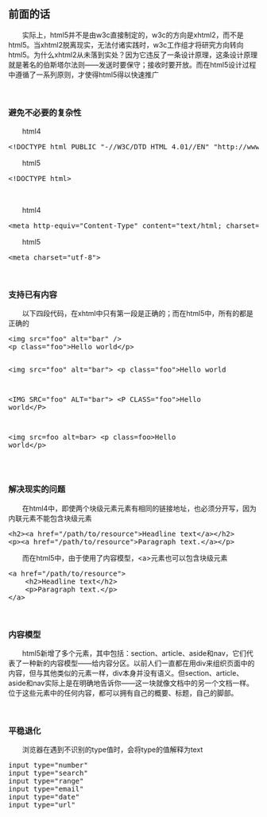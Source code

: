 ## 前面的话

 　　实际上，html5并不是由w3c直接制定的，w3c的方向是xhtml2，而不是html5。当xhtml2脱离现实，无法付诸实践时，w3c工作组才将研究方向转向html5。为什么xhtml2从未落到实处？因为它违反了一条设计原理，这条设计原理就是著名的伯斯塔尔法则&mdash;&mdash;发送时要保守；接收时要开放。而在html5设计过程中遵循了一系列原则，才使得html5得以快速推广

&nbsp;

### 避免不必要的复杂性

　　html4

<div class="cnblogs_code">
<pre>&lt;!DOCTYPE html PUBLIC "-//W3C/DTD HTML 4.01//EN" "http://www.w3.org/TR/html4/strict.dtd"&gt;</pre>
</div>

　　html5

<div class="cnblogs_code">
<pre>&lt;!DOCTYPE html&gt;</pre>
</div>

&nbsp;

　　html4

<div class="cnblogs_code">
<pre>&lt;meta http-equiv="Content-Type" content="text/html; charset=utf-8"&gt;</pre>
</div>

　　html5

<div class="cnblogs_code">
<pre>&lt;meta charset="utf-8"&gt;</pre>
</div>

&nbsp;

### 支持已有内容

　　以下四段代码，在xhtml中只有第一段是正确的；而在html5中，所有的都是正确的

<div class="cnblogs_code">
<pre>&lt;img src="foo" alt="bar" /&gt;
&lt;p class="foo"&gt;Hello world&lt;/p&gt;

&lt;img src="foo" alt="bar"&gt;
&lt;p class="foo"&gt;Hello world

&lt;IMG SRC="foo" ALT="bar"&gt;
&lt;P CLASS="foo"&gt;Hello world&lt;/P&gt;

&lt;img src=foo alt=bar&gt;
&lt;p class=foo&gt;Hello world&lt;/p&gt;</pre>
</div>

&nbsp;

### 解决现实的问题

 　　在html4中，即使两个块级元素元素有相同的链接地址，也必须分开写，因为内联元素不能包含块级元素

<div class="cnblogs_code">
<pre>&lt;h2&gt;&lt;a href="/path/to/resource"&gt;Headline text&lt;/a&gt;&lt;/h2&gt;
&lt;p&gt;&lt;a href="/path/to/resource"&gt;Paragraph text.&lt;/a&gt;&lt;/p&gt;</pre>
</div>

 　　而在html5中，由于使用了内容模型，&lt;a&gt;元素也可以包含块级元素

<div class="cnblogs_code">
<pre>&lt;a href="/path/to/resource"&gt;
    &lt;h2&gt;Headline text&lt;/h2&gt;
    &lt;p&gt;Paragraph text.&lt;/p&gt;
&lt;/a&gt;</pre>
</div>

&nbsp;

### 内容模型

　　html5新增了多个元素，其中包括：section、article、aside和nav，它们代表了一种新的内容模型&mdash;&mdash;给内容分区。以前人们一直都在用div来组织页面中的内容，但与其他类似的元素一样，div本身并没有语义。但section、article、aside和nav实际上是在明确地告诉你&mdash;&mdash;这一块就像文档中的另一个文档一样。位于这些元素中的任何内容，都可以拥有自己的概要、标题，自己的脚部。

&nbsp;

### 平稳退化

　　浏览器在遇到不识别的type值时，会将type的值解释为text

<div class="cnblogs_code">
<pre>input type="number"
input type="search"
input type="range"
input type="email"
input type="date"
input type="url"</pre>
</div>
